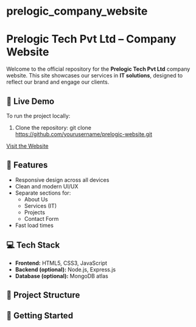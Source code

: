 # prelogic_company_website
# Prelogic Tech Pvt Ltd – Company Website

Welcome to the official repository for the **Prelogic Tech Pvt Ltd** company website. This site showcases our services in **IT solutions**, designed to reflect our brand and engage our clients.

## 🔗 Live Demo

To run the project locally:

1. Clone the repository:
   git clone https://github.com/yourusername/prelogic-website.git


[Visit the Website](https://prelogic.in) 

## 🌟 Features

- Responsive design across all devices
- Clean and modern UI/UX
- Separate sections for:
  - About Us
  - Services (IT)
  - Projects
  - Contact Form
- Fast load times

## 💻 Tech Stack

- **Frontend:** HTML5, CSS3, JavaScript
- **Backend (optional):** Node.js, Express.js
- **Database (optional):** MongoDB atlas

## 📂 Project Structure


## 🚀 Getting Started



